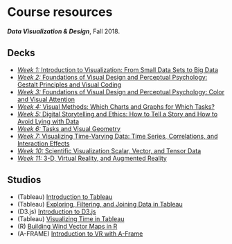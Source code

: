 # Course resources
***Data Visualization &amp; Design***, Fall 2018. 

## Decks
* [*Week 1:* Introduction to Visualization: From Small Data Sets to Big Data](https://github.com/emilyfuhrman/datavis_design/blob/master/2018_Fall/Decks/Week_01.pdf)
* [*Week 2:* Foundations of Visual Design and Perceptual Psychology: Gestalt Principles and Visual Coding](https://github.com/emilyfuhrman/datavis_design/blob/master/2018_Fall/Decks/Week_02.pdf)
* [*Week 3:* Foundations of Visual Design and Perceptual Psychology: Color and Visual Attention](https://github.com/emilyfuhrman/datavis_design/blob/master/2018_Fall/Decks/Week_03.pdf)
* [*Week 4:* Visual Methods: Which Charts and Graphs for Which Tasks?](https://github.com/emilyfuhrman/datavis_design/blob/master/2018_Fall/Decks/Week_04.pdf)
* [*Week 5:* Digital Storytelling and Ethics: How to Tell a Story and How to Avoid Lying with Data](https://github.com/emilyfuhrman/datavis_design/blob/master/2018_Fall/Decks/Week_05.pdf)
* [*Week 6:* Tasks and Visual Geometry](https://github.com/emilyfuhrman/datavis_design/blob/master/2018_Fall/Decks/Week_06.pdf)
* [*Week 7:* Visualizing Time-Varying Data: Time Series, Correlations, and Interaction Effects](https://github.com/emilyfuhrman/datavis_design/blob/master/2018_Fall/Decks/Week_07.pdf)
* [*Week 10:* Scientific Visualization Scalar, Vector, and Tensor Data](https://github.com/emilyfuhrman/datavis_design/blob/master/2018_Fall/Decks/Week_10.pdf)
* [*Week 11:* 3-D, Virtual Reality, and Augmented Reality](https://github.com/emilyfuhrman/datavis_design/blob/master/2018_Fall/Decks/Week_11.pdf)

## Studios
* (Tableau) [Introduction to Tableau](https://github.com/emilyfuhrman/datavis_design/blob/master/2018_Fall/Studios/01_Introduction_to_Tableau.md)
* (Tableau) [Exploring, Filtering, and Joining Data in Tableau](https://github.com/emilyfuhrman/datavis_design/blob/master/2018_Fall/Studios/02_Exploring_Filtering_and_Joining_Data_in_Tableau.md)
* (D3.js) [Introduction to D3.js](https://github.com/emilyfuhrman/datavis_design/blob/master/2018_Fall/Studios/03_Introduction_to_D3.md)
* (Tableau) [Visualizing Time in Tableau](https://github.com/emilyfuhrman/datavis_design/blob/master/2018_Fall/Studios/04_Visualizing_Time_in_Tableau.md)
* (R) [Building Wind Vector Maps in R](https://github.com/emilyfuhrman/datavis_design/blob/master/2018_Fall/Studios/05_Building_Wind_Vector_Maps_in_R.md)
* (A-FRAME) [Introduction to VR with A-Frame](https://github.com/emilyfuhrman/datavis_design/blob/master/2018_Fall/Studios/06_Introduction_to_VR_with_A-Frame.md)
